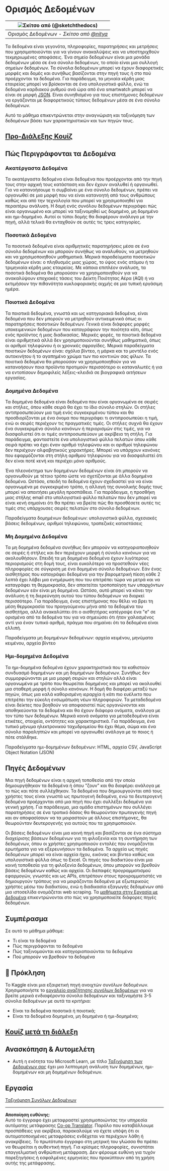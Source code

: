<!--
CO_OP_TRANSLATOR_METADATA:
{
  "original_hash": "1228edf3572afca7d7cdcd938b6b4984",
  "translation_date": "2025-09-04T18:39:22+00:00",
  "source_file": "1-Introduction/03-defining-data/README.md",
  "language_code": "el"
}
-->
# Ορισμός Δεδομένων

|![ Σκίτσο από [(@sketchthedocs)](https://sketchthedocs.dev) ](../../sketchnotes/03-DefiningData.png)|
|:---:|
|Ορισμός Δεδομένων - _Σκίτσο από [@nitya](https://twitter.com/nitya)_ |

Τα δεδομένα είναι γεγονότα, πληροφορίες, παρατηρήσεις και μετρήσεις που χρησιμοποιούνται για να γίνουν ανακαλύψεις και να υποστηριχθούν τεκμηριωμένες αποφάσεις. Ένα σημείο δεδομένων είναι μια μονάδα δεδομένων μέσα σε ένα σύνολο δεδομένων, το οποίο είναι μια συλλογή σημείων δεδομένων. Τα σύνολα δεδομένων μπορεί να έχουν διαφορετικές μορφές και δομές και συνήθως βασίζονται στην πηγή τους ή στο πού προέρχονται τα δεδομένα. Για παράδειγμα, τα μηνιαία κέρδη μιας εταιρείας μπορεί να βρίσκονται σε ένα υπολογιστικό φύλλο, ενώ τα δεδομένα καρδιακού ρυθμού ανά ώρα από ένα smartwatch μπορεί να είναι σε μορφή [JSON](https://stackoverflow.com/a/383699). Είναι συνηθισμένο για τους επιστήμονες δεδομένων να εργάζονται με διαφορετικούς τύπους δεδομένων μέσα σε ένα σύνολο δεδομένων.

Αυτό το μάθημα επικεντρώνεται στην αναγνώριση και ταξινόμηση των δεδομένων βάσει των χαρακτηριστικών και των πηγών τους.

## [Προ-Διάλεξης Κουίζ](https://purple-hill-04aebfb03.1.azurestaticapps.net/quiz/4)

## Πώς Περιγράφονται τα Δεδομένα

### Ακατέργαστα Δεδομένα
Τα ακατέργαστα δεδομένα είναι δεδομένα που προέρχονται από την πηγή τους στην αρχική τους κατάσταση και δεν έχουν αναλυθεί ή οργανωθεί. Για να κατανοήσουμε τι συμβαίνει με ένα σύνολο δεδομένων, πρέπει να οργανωθεί σε μια μορφή που να είναι κατανοητή από τους ανθρώπους καθώς και από την τεχνολογία που μπορεί να χρησιμοποιηθεί για περαιτέρω ανάλυση. Η δομή ενός συνόλου δεδομένων περιγράφει πώς είναι οργανωμένο και μπορεί να ταξινομηθεί ως δομημένο, μη δομημένο και ημι-δομημένο. Αυτοί οι τύποι δομής θα διαφέρουν ανάλογα με την πηγή, αλλά τελικά θα ενταχθούν σε αυτές τις τρεις κατηγορίες.

### Ποσοτικά Δεδομένα
Τα ποσοτικά δεδομένα είναι αριθμητικές παρατηρήσεις μέσα σε ένα σύνολο δεδομένων και μπορούν συνήθως να αναλυθούν, να μετρηθούν και να χρησιμοποιηθούν μαθηματικά. Μερικά παραδείγματα ποσοτικών δεδομένων είναι: ο πληθυσμός μιας χώρας, το ύψος ενός ατόμου ή τα τριμηνιαία κέρδη μιας εταιρείας. Με κάποια επιπλέον ανάλυση, τα ποσοτικά δεδομένα θα μπορούσαν να χρησιμοποιηθούν για να ανακαλύψουν εποχιακές τάσεις του Δείκτη Ποιότητας Αέρα (AQI) ή να εκτιμήσουν την πιθανότητα κυκλοφοριακής αιχμής σε μια τυπική εργάσιμη ημέρα.

### Ποιοτικά Δεδομένα
Τα ποιοτικά δεδομένα, γνωστά και ως κατηγοριακά δεδομένα, είναι δεδομένα που δεν μπορούν να μετρηθούν αντικειμενικά όπως οι παρατηρήσεις ποσοτικών δεδομένων. Γενικά είναι διάφορες μορφές υποκειμενικών δεδομένων που καταγράφουν την ποιότητα κάτι, όπως ενός προϊόντος ή μιας διαδικασίας. Μερικές φορές, τα ποιοτικά δεδομένα είναι αριθμητικά αλλά δεν χρησιμοποιούνται συνήθως μαθηματικά, όπως οι αριθμοί τηλεφώνου ή οι χρονικές σφραγίδες. Μερικά παραδείγματα ποιοτικών δεδομένων είναι: σχόλια βίντεο, η μάρκα και το μοντέλο ενός αυτοκινήτου ή το αγαπημένο χρώμα των πιο κοντινών σας φίλων. Τα ποιοτικά δεδομένα θα μπορούσαν να χρησιμοποιηθούν για να κατανοήσουν ποια προϊόντα προτιμούν περισσότερο οι καταναλωτές ή για να εντοπίσουν δημοφιλείς λέξεις-κλειδιά σε βιογραφικά αιτήσεων εργασίας.

### Δομημένα Δεδομένα
Τα δομημένα δεδομένα είναι δεδομένα που είναι οργανωμένα σε σειρές και στήλες, όπου κάθε σειρά θα έχει το ίδιο σύνολο στηλών. Οι στήλες αντιπροσωπεύουν μια τιμή ενός συγκεκριμένου τύπου και θα προσδιορίζονται με ένα όνομα που περιγράφει τι αντιπροσωπεύει η τιμή, ενώ οι σειρές περιέχουν τις πραγματικές τιμές. Οι στήλες συχνά θα έχουν ένα συγκεκριμένο σύνολο κανόνων ή περιορισμών στις τιμές, για να διασφαλιστεί ότι οι τιμές αντιπροσωπεύουν με ακρίβεια τη στήλη. Για παράδειγμα, φανταστείτε ένα υπολογιστικό φύλλο πελατών όπου κάθε σειρά πρέπει να έχει έναν αριθμό τηλεφώνου και οι αριθμοί τηλεφώνου δεν περιέχουν αλφαβητικούς χαρακτήρες. Μπορεί να υπάρχουν κανόνες που εφαρμόζονται στη στήλη αριθμού τηλεφώνου για να διασφαλιστεί ότι δεν είναι ποτέ κενή και περιέχει μόνο αριθμούς.

Ένα πλεονέκτημα των δομημένων δεδομένων είναι ότι μπορούν να οργανωθούν με τέτοιο τρόπο ώστε να σχετίζονται με άλλα δομημένα δεδομένα. Ωστόσο, επειδή τα δεδομένα έχουν σχεδιαστεί για να είναι οργανωμένα με συγκεκριμένο τρόπο, η αλλαγή της συνολικής δομής τους μπορεί να απαιτήσει μεγάλη προσπάθεια. Για παράδειγμα, η προσθήκη μιας στήλης email στο υπολογιστικό φύλλο πελατών που δεν μπορεί να είναι κενή σημαίνει ότι θα πρέπει να βρείτε πώς θα προσθέσετε αυτές τις τιμές στις υπάρχουσες σειρές πελατών στο σύνολο δεδομένων.

Παραδείγματα δομημένων δεδομένων: υπολογιστικά φύλλα, σχεσιακές βάσεις δεδομένων, αριθμοί τηλεφώνου, τραπεζικές καταστάσεις

### Μη Δομημένα Δεδομένα
Τα μη δομημένα δεδομένα συνήθως δεν μπορούν να κατηγοριοποιηθούν σε σειρές ή στήλες και δεν περιέχουν μορφή ή σύνολο κανόνων για να ακολουθήσουν. Επειδή τα μη δομημένα δεδομένα έχουν λιγότερους περιορισμούς στη δομή τους, είναι ευκολότερο να προστεθούν νέες πληροφορίες σε σύγκριση με ένα δομημένο σύνολο δεδομένων. Εάν ένας αισθητήρας που καταγράφει δεδομένα για την βαρομετρική πίεση κάθε 2 λεπτά έχει λάβει μια ενημέρωση που του επιτρέπει τώρα να μετρά και να καταγράφει τη θερμοκρασία, δεν απαιτείται τροποποίηση των υπαρχόντων δεδομένων εάν είναι μη δομημένα. Ωστόσο, αυτό μπορεί να κάνει την ανάλυση ή τη διερεύνηση αυτού του τύπου δεδομένων να διαρκεί περισσότερο. Για παράδειγμα, ένας επιστήμονας που θέλει να βρει τη μέση θερμοκρασία του προηγούμενου μήνα από τα δεδομένα του αισθητήρα, αλλά ανακαλύπτει ότι ο αισθητήρας κατέγραψε ένα "e" σε ορισμένα από τα δεδομένα του για να σημειώσει ότι ήταν χαλασμένος αντί για έναν τυπικό αριθμό, πράγμα που σημαίνει ότι τα δεδομένα είναι ελλιπή.

Παραδείγματα μη δομημένων δεδομένων: αρχεία κειμένου, μηνύματα κειμένου, αρχεία βίντεο

### Ημι-δομημένα Δεδομένα
Τα ημι-δομημένα δεδομένα έχουν χαρακτηριστικά που τα καθιστούν συνδυασμό δομημένων και μη δομημένων δεδομένων. Συνήθως δεν συμμορφώνονται με μια μορφή σειρών και στηλών αλλά είναι οργανωμένα με τρόπο που θεωρείται δομημένος και μπορεί να ακολουθεί μια σταθερή μορφή ή σύνολο κανόνων. Η δομή θα διαφέρει μεταξύ των πηγών, όπως μια καλά καθορισμένη ιεραρχία ή κάτι πιο ευέλικτο που επιτρέπει την εύκολη ενσωμάτωση νέων πληροφοριών. Τα μεταδεδομένα είναι δείκτες που βοηθούν να αποφασιστεί πώς οργανώνονται και αποθηκεύονται τα δεδομένα και θα έχουν διάφορα ονόματα, ανάλογα με τον τύπο των δεδομένων. Μερικά κοινά ονόματα για μεταδεδομένα είναι ετικέτες, στοιχεία, οντότητες και χαρακτηριστικά. Για παράδειγμα, ένα τυπικό μήνυμα ηλεκτρονικού ταχυδρομείου θα έχει θέμα, σώμα και ένα σύνολο παραληπτών και μπορεί να οργανωθεί ανάλογα με το ποιος ή πότε στάλθηκε.

Παραδείγματα ημι-δομημένων δεδομένων: HTML, αρχεία CSV, JavaScript Object Notation (JSON)

## Πηγές Δεδομένων

Μια πηγή δεδομένων είναι η αρχική τοποθεσία από την οποία δημιουργήθηκαν τα δεδομένα ή όπου "ζουν" και θα διαφέρει ανάλογα με το πώς και πότε συλλέχθηκαν. Τα δεδομένα που δημιουργούνται από τους χρήστες τους είναι γνωστά ως πρωτογενή δεδομένα, ενώ τα δευτερογενή δεδομένα προέρχονται από μια πηγή που έχει συλλέξει δεδομένα για γενική χρήση. Για παράδειγμα, μια ομάδα επιστημόνων που συλλέγει παρατηρήσεις σε ένα τροπικό δάσος θα θεωρούνταν πρωτογενής πηγή και αν αποφασίσουν να τα μοιραστούν με άλλους επιστήμονες, θα θεωρούνταν δευτερογενής για αυτούς που τα χρησιμοποιούν.

Οι βάσεις δεδομένων είναι μια κοινή πηγή και βασίζονται σε ένα σύστημα διαχείρισης βάσεων δεδομένων για τη φιλοξενία και τη συντήρηση των δεδομένων, όπου οι χρήστες χρησιμοποιούν εντολές που ονομάζονται ερωτήματα για να εξερευνήσουν τα δεδομένα. Τα αρχεία ως πηγές δεδομένων μπορεί να είναι αρχεία ήχου, εικόνας και βίντεο καθώς και υπολογιστικά φύλλα όπως το Excel. Οι πηγές του διαδικτύου είναι μια κοινή τοποθεσία για τη φιλοξενία δεδομένων, όπου μπορούν να βρεθούν βάσεις δεδομένων καθώς και αρχεία. Οι διεπαφές προγραμματισμού εφαρμογών, γνωστές και ως APIs, επιτρέπουν στους προγραμματιστές να δημιουργούν τρόπους για να μοιράζονται δεδομένα με εξωτερικούς χρήστες μέσω του διαδικτύου, ενώ η διαδικασία εξαγωγής δεδομένων από μια ιστοσελίδα ονομάζεται web scraping. Τα [μαθήματα στην Εργασία με Δεδομένα](../../../../../../../../../2-Working-With-Data) επικεντρώνονται στο πώς να χρησιμοποιείτε διάφορες πηγές δεδομένων.

## Συμπέρασμα

Σε αυτό το μάθημα μάθαμε:

- Τι είναι τα δεδομένα
- Πώς περιγράφονται τα δεδομένα
- Πώς ταξινομούνται και κατηγοριοποιούνται τα δεδομένα
- Πού μπορούν να βρεθούν τα δεδομένα

## 🚀 Πρόκληση

Το Kaggle είναι μια εξαιρετική πηγή ανοιχτών συνόλων δεδομένων. Χρησιμοποιήστε το [εργαλείο αναζήτησης συνόλων δεδομένων](https://www.kaggle.com/datasets) για να βρείτε μερικά ενδιαφέροντα σύνολα δεδομένων και ταξινομήστε 3-5 σύνολα δεδομένων με αυτά τα κριτήρια:

- Είναι τα δεδομένα ποσοτικά ή ποιοτικά;
- Είναι τα δεδομένα δομημένα, μη δομημένα ή ημι-δομημένα;

## [Κουίζ μετά τη διάλεξη](https://ff-quizzes.netlify.app/en/ds/)

## Ανασκόπηση & Αυτομελέτη

- Αυτή η ενότητα του Microsoft Learn, με τίτλο [Ταξινόμηση των Δεδομένων σας](https://docs.microsoft.com/en-us/learn/modules/choose-storage-approach-in-azure/2-classify-data) έχει μια λεπτομερή ανάλυση των δομημένων, ημι-δομημένων και μη δομημένων δεδομένων.

## Εργασία

[Ταξινόμηση Συνόλων Δεδομένων](assignment.md)

---

**Αποποίηση ευθύνης**:  
Αυτό το έγγραφο έχει μεταφραστεί χρησιμοποιώντας την υπηρεσία αυτόματης μετάφρασης [Co-op Translator](https://github.com/Azure/co-op-translator). Παρόλο που καταβάλλουμε προσπάθειες για ακρίβεια, παρακαλούμε να έχετε υπόψη ότι οι αυτοματοποιημένες μεταφράσεις ενδέχεται να περιέχουν λάθη ή ανακρίβειες. Το πρωτότυπο έγγραφο στη μητρική του γλώσσα θα πρέπει να θεωρείται η αυθεντική πηγή. Για κρίσιμες πληροφορίες, συνιστάται επαγγελματική ανθρώπινη μετάφραση. Δεν φέρουμε ευθύνη για τυχόν παρεξηγήσεις ή εσφαλμένες ερμηνείες που προκύπτουν από τη χρήση αυτής της μετάφρασης.